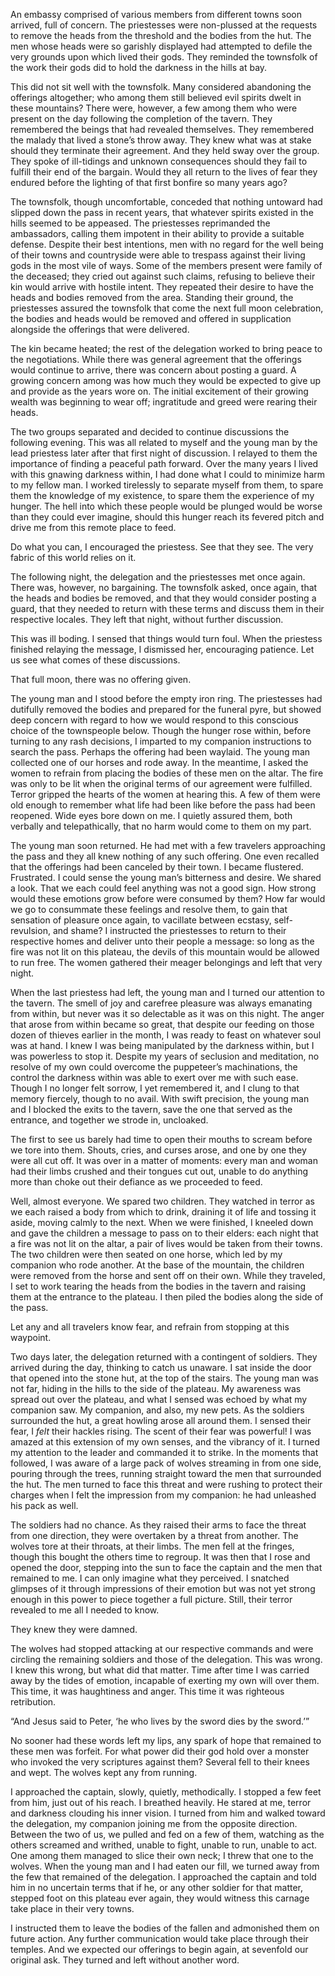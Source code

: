 An embassy comprised of various members from different towns soon arrived, full of concern. The priestesses were non-plussed at the requests to remove the heads from the threshold and the bodies from the hut. The men whose heads were so garishly displayed had attempted to defile the very grounds upon which lived their gods. They reminded the townsfolk of the work their gods did to hold the darkness in the hills at bay.

This did not sit well with the townsfolk. Many considered abandoning the offerings altogether; who among them still believed evil spirits dwelt in these mountains? There were, however, a few among them who were present on the day following the completion of the tavern. They remembered the beings that had revealed themselves. They remembered the malady that lived a stone’s throw away. They knew what was at stake should they terminate their agreement. And they held sway over the group. They spoke of ill-tidings and unknown consequences should they fail to fulfill their end of the bargain. Would they all return to the lives of fear they endured before the lighting of that first bonfire so many years ago?

The townsfolk, though uncomfortable, conceded that nothing untoward had slipped down the pass in recent years, that whatever spirits existed in the hills seemed to be appeased. The priestesses reprimanded the ambassadors, calling them impotent in their ability to provide a suitable defense. Despite their best intentions, men with no regard for the well being of their towns and countryside were able to trespass against their living gods in the most vile of ways. Some of the members present were family of the deceased; they cried out against such claims, refusing to believe their kin would arrive with hostile intent. They repeated their desire to have the heads and bodies removed from the area. Standing their ground, the priestesses assured the townsfolk that come the next full moon celebration, the bodies and heads would be removed and offered in supplication alongside the offerings that were delivered.

The kin became heated; the rest of the delegation worked to bring peace to the negotiations. While there was general agreement that the offerings would continue to arrive, there was concern about posting a guard. A growing concern among was how much they would be expected to give up and provide as the years wore on. The initial excitement of their growing wealth was beginning to wear off; ingratitude and greed were rearing their heads.

The two groups separated and decided to continue discussions the following evening. This was all related to myself and the young man by the lead priestess later after that first night of discussion. I relayed to them the importance of finding a peaceful path forward. Over the many years I lived with this gnawing darkness within, I had done what I could to minimize harm to my fellow man. I worked tirelessly to separate myself from them, to spare them the knowledge of my existence, to spare them the experience of my hunger. The hell into which these people would be plunged would be worse than they could ever imagine, should this hunger reach its fevered pitch and drive me from this remote place to feed.

Do what you can, I encouraged the priestess. See that they see. The very fabric of this world relies on it.

The following night, the delegation and the priestesses met once again. There was, however, no bargaining. The townsfolk asked, once again, that the heads and bodies be removed, and that they would consider posting a guard, that they needed to return with these terms and discuss them in their respective locales. They left that night, without further discussion.

This was ill boding. I sensed that things would turn foul. When the priestess finished relaying the message, I dismissed her, encouraging patience. Let us see what comes of these discussions.

That full moon, there was no offering given.

The young man and I stood before the empty iron ring. The priestesses had dutifully removed the bodies and prepared for the funeral pyre, but showed deep concern with regard to how we would respond to this conscious choice of the townspeople below. Though the hunger rose within, before turning to any rash decisions, I imparted to my companion instructions to search the pass. Perhaps the offering had been waylaid. The young man collected one of our horses and rode away. In the meantime, I asked the women to refrain from placing the bodies of these men on the altar. The fire was only to be lit when the original terms of our agreement were fulfilled. Terror gripped the hearts of the women at hearing this. A few of them were old enough to remember what life had been like before the pass had been reopened. Wide eyes bore down on me. I quietly assured them, both verbally and telepathically, that no harm would come to them on my part.

The young man soon returned. He had met with a few travelers approaching the pass and they all knew nothing of any such offering. One even recalled that the offerings had been canceled by their town. I became flustered. Frustrated. I could sense the young man’s bitterness and desire. We shared a look. That we each could feel anything was not a good sign. How strong would these emotions grow before were consumed by them? How far would we go to consummate these feelings and resolve them, to gain that sensation of pleasure once again, to vacillate between ecstasy, self-revulsion, and shame? I instructed the priestesses to return to their respective homes and deliver unto their people a message: so long as the fire was not lit on this plateau, the devils of this mountain would be allowed to run free. The women gathered their meager belongings and left that very night.

When the last priestess had left, the young man and I turned our attention to the tavern. The smell of joy and carefree pleasure was always emanating from within, but never was it so delectable as it was on this night. The anger that arose from within became so great, that despite our feeding on those dozen of thieves earlier in the month, I was ready to feast on whatever soul was at hand. I knew I was being manipulated by the darkness within, but I was powerless to stop it. Despite my years of seclusion and meditation, no resolve of my own could overcome the puppeteer’s machinations, the control the darkness within was able to exert over me with such ease. Though I no longer felt sorrow, I yet remembered it, and I clung to that memory fiercely, though to no avail. With swift precision, the young man and I blocked the exits to the tavern, save the one that served as the entrance, and together we strode in, uncloaked.

The first to see us barely had time to open their mouths to scream before we tore into them. Shouts, cries, and curses arose, and one by one they were all cut off. It was over in a matter of moments: every man and woman had their limbs crushed and their tongues cut out, unable to do anything more than choke out their defiance as we proceeded to feed.

Well, almost everyone. We spared two children. They watched in terror as we each raised a body from which to drink, draining it of life and tossing it aside, moving calmly to the next. When we were finished, I kneeled down and gave the children a message to pass on to their elders: each night that a fire was not lit on the altar, a pair of lives would be taken from their towns. The two children were then seated on one horse, which led by my companion who rode another. At the base of the mountain, the children were removed from the horse and sent off on their own. While they traveled, I set to work tearing the heads from the bodies in the tavern and raising them at the entrance to the plateau. I then piled the bodies along the side of the pass.

Let any and all travelers know fear, and refrain from stopping at this waypoint.

Two days later, the delegation returned with a contingent of soldiers. They arrived during the day, thinking to catch us unaware. I sat inside the door that opened into the stone hut, at the top of the stairs. The young man was not far, hiding in the hills to the side of the plateau. My awareness was spread out over the plateau, and what I sensed was echoed by what my companion saw. My companion, and also, my new pets. As the soldiers surrounded the hut, a great howling arose all around them. I sensed their fear, I _felt_ their hackles rising. The scent of their fear was powerful! I was amazed at this extension of my own senses, and the vibrancy of it. I turned my attention to the leader and commanded it to strike. In the moments that followed, I was aware of a large pack of wolves streaming in from one side, pouring through the trees, running straight toward the men that surrounded the hut. The men turned to face this threat and were rushing to protect their charges when I felt the impression from my companion: he had unleashed his pack as well.

The soldiers had no chance. As they raised their arms to face the threat from one direction, they were overtaken by a threat from another. The wolves tore at their throats, at their limbs. The men fell at the fringes, though this bought the others time to regroup. It was then that I rose and opened the door, stepping into the sun to face the captain and the men that remained to me. I can only imagine what they perceived. I snatched glimpses of it through impressions of their emotion but was not yet strong enough in this power to piece together a full picture. Still, their terror revealed to me all I needed to know.

 They knew they were damned.

The wolves had stopped attacking at our respective commands and were circling the remaining soldiers and those of the delegation. This was wrong. I knew this wrong, but what did that matter. Time after time I was carried away by the tides of emotion, incapable of exerting my own will over them. This time, it was haughtiness and anger. This time it was righteous retribution.

“And Jesus said to Peter, ‘he who lives by the sword dies by the sword.’”

No sooner had these words left my lips, any spark of hope that remained to these men was forfeit. For what power did their god hold over a monster who invoked the very scriptures against them? Several fell to their knees and wept. The wolves kept any from running.

I approached the captain, slowly, quietly, methodically. I stopped a few feet from him, just out of his reach. I breathed heavily. He stared at me, terror and darkness clouding his inner vision. I turned from him and walked toward the delegation, my companion joining me from the opposite direction. Between the two of us, we pulled and fed on a few of them, watching as the others screamed and writhed, unable to fight, unable to run, unable to act. One among them managed to slice their own neck; I threw that one to the wolves. When the young man and I had eaten our fill, we turned away from the few that remained of the delegation. I approached the captain and told him in no uncertain terms that if he, or any other soldier for that matter, stepped foot on this plateau ever again, they would witness this carnage take place in their very towns.

I instructed them to leave the bodies of the fallen and admonished them on future action. Any further communication would take place through their temples. And we expected our offerings to begin again, at sevenfold our original ask. They turned and left without another word.